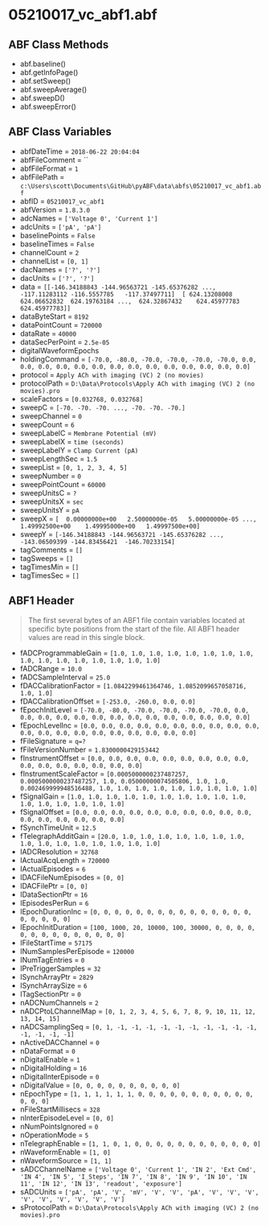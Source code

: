 # 05210017_vc_abf1.abf

## ABF Class Methods

* abf.baseline()
* abf.getInfoPage()
* abf.setSweep()
* abf.sweepAverage()
* abf.sweepD()
* abf.sweepError()

## ABF Class Variables

* abfDateTime = `2018-06-22 20:04:04`
* abfFileComment = ``
* abfFileFormat = `1`
* abfFilePath = `c:\Users\scott\Documents\GitHub\pyABF\data\abfs\05210017_vc_abf1.abf`
* abfID = `05210017_vc_abf1`
* abfVersion = `1.8.3.0`
* adcNames = `['Voltage 0', 'Current 1']`
* adcUnits = `['pA', 'pA']`
* baselinePoints = `False`
* baselineTimes = `False`
* channelCount = `2`
* channelList = `[0, 1]`
* dacNames = `['?', '?']`
* dacUnits = `['?', '?']`
* data = `[[-146.34188843 -144.96563721 -145.65376282 ..., -117.11283112 -116.5557785   -117.37497711]  [ 624.13208008  624.06652832  624.19763184 ...,  624.32867432    624.45977783  624.45977783]]`
* dataByteStart = `8192`
* dataPointCount = `720000`
* dataRate = `40000`
* dataSecPerPoint = `2.5e-05`
* digitalWaveformEpochs
* holdingCommand = `[-70.0, -80.0, -70.0, -70.0, -70.0, -70.0, 0.0, 0.0, 0.0, 0.0, 0.0, 0.0, 0.0, 0.0, 0.0, 0.0, 0.0, 0.0, 0.0, 0.0]`
* protocol = `Apply ACh with imaging (VC) 2 (no movies)`
* protocolPath = `D:\Data\Protocols\Apply ACh with imaging (VC) 2 (no movies).pro`
* scaleFactors = `[0.032768, 0.032768]`
* sweepC = `[-70. -70. -70. ..., -70. -70. -70.]`
* sweepChannel = `0`
* sweepCount = `6`
* sweepLabelC = `Membrane Potential (mV)`
* sweepLabelX = `time (seconds)`
* sweepLabelY = `Clamp Current (pA)`
* sweepLengthSec = `1.5`
* sweepList = `[0, 1, 2, 3, 4, 5]`
* sweepNumber = `0`
* sweepPointCount = `60000`
* sweepUnitsC = `?`
* sweepUnitsX = `sec`
* sweepUnitsY = `pA`
* sweepX = `[  0.00000000e+00   2.50000000e-05   5.00000000e-05 ...,   1.49992500e+00    1.49995000e+00   1.49997500e+00]`
* sweepY = `[-146.34188843 -144.96563721 -145.65376282 ..., -143.06509399 -144.83456421  -146.70233154]`
* tagComments = `[]`
* tagSweeps = `[]`
* tagTimesMin = `[]`
* tagTimesSec = `[]`

## ABF1 Header

> The first several bytes of an ABF1 file contain variables     located at specific byte positions from the start of the file.     All ABF1 header values are read in this single block. 

* fADCProgrammableGain = `[1.0, 1.0, 1.0, 1.0, 1.0, 1.0, 1.0, 1.0, 1.0, 1.0, 1.0, 1.0, 1.0, 1.0, 1.0, 1.0]`
* fADCRange = `10.0`
* fADCSampleInterval = `25.0`
* fDACCalibrationFactor = `[1.0842299461364746, 1.0852099657058716, 1.0, 1.0]`
* fDACCalibrationOffset = `[-253.0, -260.0, 0.0, 0.0]`
* fEpochInitLevel = `[-70.0, -80.0, -70.0, -70.0, -70.0, -70.0, 0.0, 0.0, 0.0, 0.0, 0.0, 0.0, 0.0, 0.0, 0.0, 0.0, 0.0, 0.0, 0.0, 0.0]`
* fEpochLevelInc = `[0.0, 0.0, 0.0, 0.0, 0.0, 0.0, 0.0, 0.0, 0.0, 0.0, 0.0, 0.0, 0.0, 0.0, 0.0, 0.0, 0.0, 0.0, 0.0, 0.0]`
* fFileSignature = `q=?`
* fFileVersionNumber = `1.8300000429153442`
* fInstrumentOffset = `[0.0, 0.0, 0.0, 0.0, 0.0, 0.0, 0.0, 0.0, 0.0, 0.0, 0.0, 0.0, 0.0, 0.0, 0.0, 0.0]`
* fInstrumentScaleFactor = `[0.0005000000237487257, 0.0005000000237487257, 1.0, 0.05000000074505806, 1.0, 1.0, 0.002469999948516488, 1.0, 1.0, 1.0, 1.0, 1.0, 1.0, 1.0, 1.0, 1.0]`
* fSignalGain = `[1.0, 1.0, 1.0, 1.0, 1.0, 1.0, 1.0, 1.0, 1.0, 1.0, 1.0, 1.0, 1.0, 1.0, 1.0, 1.0]`
* fSignalOffset = `[0.0, 0.0, 0.0, 0.0, 0.0, 0.0, 0.0, 0.0, 0.0, 0.0, 0.0, 0.0, 0.0, 0.0, 0.0, 0.0]`
* fSynchTimeUnit = `12.5`
* fTelegraphAdditGain = `[20.0, 1.0, 1.0, 1.0, 1.0, 1.0, 1.0, 1.0, 1.0, 1.0, 1.0, 1.0, 1.0, 1.0, 1.0, 1.0]`
* lADCResolution = `32768`
* lActualAcqLength = `720000`
* lActualEpisodes = `6`
* lDACFileNumEpisodes = `[0, 0]`
* lDACFilePtr = `[0, 0]`
* lDataSectionPtr = `16`
* lEpisodesPerRun = `6`
* lEpochDurationInc = `[0, 0, 0, 0, 0, 0, 0, 0, 0, 0, 0, 0, 0, 0, 0, 0, 0, 0, 0, 0]`
* lEpochInitDuration = `[100, 1000, 20, 10000, 100, 30000, 0, 0, 0, 0, 0, 0, 0, 0, 0, 0, 0, 0, 0, 0]`
* lFileStartTime = `57175`
* lNumSamplesPerEpisode = `120000`
* lNumTagEntries = `0`
* lPreTriggerSamples = `32`
* lSynchArrayPtr = `2829`
* lSynchArraySize = `6`
* lTagSectionPtr = `0`
* nADCNumChannels = `2`
* nADCPtoLChannelMap = `[0, 1, 2, 3, 4, 5, 6, 7, 8, 9, 10, 11, 12, 13, 14, 15]`
* nADCSamplingSeq = `[0, 1, -1, -1, -1, -1, -1, -1, -1, -1, -1, -1, -1, -1, -1, -1]`
* nActiveDACChannel = `0`
* nDataFormat = `0`
* nDigitalEnable = `1`
* nDigitalHolding = `16`
* nDigitalInterEpisode = `0`
* nDigitalValue = `[0, 0, 0, 0, 0, 0, 0, 0, 0, 0]`
* nEpochType = `[1, 1, 1, 1, 1, 1, 0, 0, 0, 0, 0, 0, 0, 0, 0, 0, 0, 0, 0, 0]`
* nFileStartMillisecs = `328`
* nInterEpisodeLevel = `[0, 0]`
* nNumPointsIgnored = `0`
* nOperationMode = `5`
* nTelegraphEnable = `[1, 1, 0, 1, 0, 0, 0, 0, 0, 0, 0, 0, 0, 0, 0, 0]`
* nWaveformEnable = `[1, 0]`
* nWaveformSource = `[1, 1]`
* sADCChannelName = `['Voltage 0', 'Current 1', 'IN 2', 'Ext Cmd', 'IN 4', 'IN 5', 'I_Steps', 'IN 7', 'IN 8', 'IN 9', 'IN 10', 'IN 11', 'IN 12', 'IN 13', 'readout', 'exposure']`
* sADCUnits = `['pA', 'pA', 'V', 'mV', 'V', 'V', 'pA', 'V', 'V', 'V', 'V', 'V', 'V', 'V', 'V', 'V']`
* sProtocolPath = `D:\Data\Protocols\Apply ACh with imaging (VC) 2 (no movies).pro`
